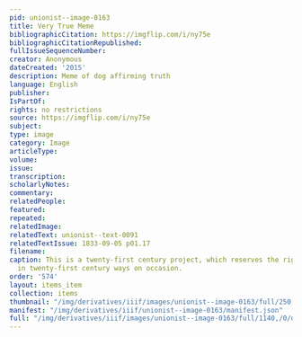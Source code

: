 ```yaml
---
pid: unionist--image-0163
title: Very True Meme
bibliographicCitation: https://imgflip.com/i/ny75e
bibliographicCitationRepublished: 
fullIssueSequenceNumber: 
creator: Anonymous
dateCreated: '2015'
description: Meme of dog affirming truth
language: English
publisher: 
IsPartOf: 
rights: no restrictions
source: https://imgflip.com/i/ny75e
subject: 
type: image
category: Image
articleType: 
volume: 
issue: 
transcription: 
scholarlyNotes: 
commentary: 
relatedPeople: 
featured: 
repeated: 
relatedImage: 
relatedText: unionist--text-0091
relatedTextIssue: 1833-09-05 p01.17
filename: 
caption: This is a twenty-first century project, which reserves the right to speak
  in twenty-first century ways on occasion.
order: '574'
layout: items_item
collection: items
thumbnail: "/img/derivatives/iiif/images/unionist--image-0163/full/250,/0/default.jpg"
manifest: "/img/derivatives/iiif/unionist--image-0163/manifest.json"
full: "/img/derivatives/iiif/images/unionist--image-0163/full/1140,/0/default.jpg"
---
```

